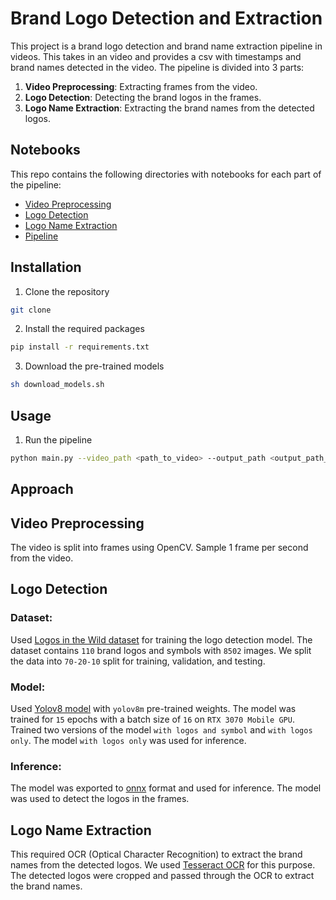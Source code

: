 # Brand Logo Detection and Extraction

This project is a brand logo detection and brand name extraction pipeline in videos. This takes in an video and provides a csv with timestamps and brand names detected in the video. The pipeline is divided into 3 parts:

1. **Video Preprocessing**: Extracting frames from the video.
2. **Logo Detection**: Detecting the brand logos in the frames.
3. **Logo Name Extraction**: Extracting the brand names from the detected logos.

## Notebooks

This repo contains the following directories with notebooks for each part of the pipeline:
- [Video Preprocessing](notebooks/brand_extractor)
- [Logo Detection](notebooks/logo_detection)
- [Logo Name Extraction](notebooks/logo_name_extraction)
- [Pipeline](notebooks/pipeline)

## Installation 

1. Clone the repository
```bash
git clone 
```

2. Install the required packages
```bash
pip install -r requirements.txt
```

3. Download the pre-trained models
```bash
sh download_models.sh
```

## Usage

1. Run the pipeline
```bash
python main.py --video_path <path_to_video> --output_path <output_path_csv>
```

## Approach

## Video Preprocessing

The video is split into frames using OpenCV. Sample 1 frame per second from the video.

## Logo Detection

### Dataset:  
Used [Logos in the Wild dataset](https://zenodo.org/records/5101018) for training the logo detection model. The dataset contains `110` brand logos and symbols with `8502` images. We split the data into `70-20-10` split for training, validation, and testing.

### Model:
Used [Yolov8 model](https://docs.ultralytics.com/) with `yolov8m` pre-trained weights. The model was trained for `15` epochs with a batch size of `16` on `RTX 3070 Mobile GPU`. Trained two versions of the model `with logos and symbol` and `with logos only`. The model `with logos only` was used for inference.

### Inference:
The model was exported to [onnx](https://onnx.ai/) format and used for inference. The model was used to detect the logos in the frames.

## Logo Name Extraction

This required OCR (Optical Character Recognition) to extract the brand names from the detected logos. We used [Tesseract OCR]() for this purpose. The detected logos were cropped and passed through the OCR to extract the brand names.
